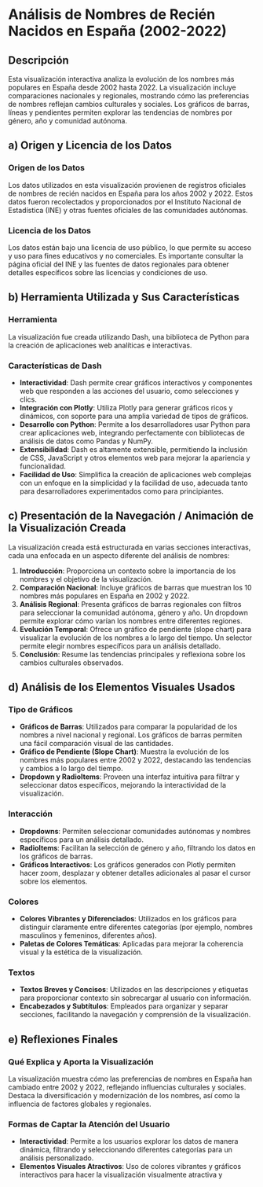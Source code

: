# Análisis de Nombres de Recién Nacidos en España (2002-2022)

## Descripción
Esta visualización interactiva analiza la evolución de los nombres más populares en España desde 2002 hasta 2022. La visualización incluye comparaciones nacionales y regionales, mostrando cómo las preferencias de nombres reflejan cambios culturales y sociales. Los gráficos de barras, líneas y pendientes permiten explorar las tendencias de nombres por género, año y comunidad autónoma.

## a) Origen y Licencia de los Datos
### Origen de los Datos
Los datos utilizados en esta visualización provienen de registros oficiales de nombres de recién nacidos en España para los años 2002 y 2022. Estos datos fueron recolectados y proporcionados por el Instituto Nacional de Estadística (INE) y otras fuentes oficiales de las comunidades autónomas.

### Licencia de los Datos
Los datos están bajo una licencia de uso público, lo que permite su acceso y uso para fines educativos y no comerciales. Es importante consultar la página oficial del INE y las fuentes de datos regionales para obtener detalles específicos sobre las licencias y condiciones de uso.

## b) Herramienta Utilizada y Sus Características
### Herramienta
La visualización fue creada utilizando Dash, una biblioteca de Python para la creación de aplicaciones web analíticas e interactivas.

### Características de Dash
- **Interactividad**: Dash permite crear gráficos interactivos y componentes web que responden a las acciones del usuario, como selecciones y clics.
- **Integración con Plotly**: Utiliza Plotly para generar gráficos ricos y dinámicos, con soporte para una amplia variedad de tipos de gráficos.
- **Desarrollo con Python**: Permite a los desarrolladores usar Python para crear aplicaciones web, integrando perfectamente con bibliotecas de análisis de datos como Pandas y NumPy.
- **Extensibilidad**: Dash es altamente extensible, permitiendo la inclusión de CSS, JavaScript y otros elementos web para mejorar la apariencia y funcionalidad.
- **Facilidad de Uso**: Simplifica la creación de aplicaciones web complejas con un enfoque en la simplicidad y la facilidad de uso, adecuada tanto para desarrolladores experimentados como para principiantes.

## c) Presentación de la Navegación / Animación de la Visualización Creada
La visualización creada está estructurada en varias secciones interactivas, cada una enfocada en un aspecto diferente del análisis de nombres:

1. **Introducción**: Proporciona un contexto sobre la importancia de los nombres y el objetivo de la visualización.
2. **Comparación Nacional**: Incluye gráficos de barras que muestran los 10 nombres más populares en España en 2002 y 2022.
3. **Análisis Regional**: Presenta gráficos de barras regionales con filtros para seleccionar la comunidad autónoma, género y año. Un dropdown permite explorar cómo varían los nombres entre diferentes regiones.
4. **Evolución Temporal**: Ofrece un gráfico de pendiente (slope chart) para visualizar la evolución de los nombres a lo largo del tiempo. Un selector permite elegir nombres específicos para un análisis detallado.
5. **Conclusión**: Resume las tendencias principales y reflexiona sobre los cambios culturales observados.

## d) Análisis de los Elementos Visuales Usados
### Tipo de Gráficos
- **Gráficos de Barras**: Utilizados para comparar la popularidad de los nombres a nivel nacional y regional. Los gráficos de barras permiten una fácil comparación visual de las cantidades.
- **Gráfico de Pendiente (Slope Chart)**: Muestra la evolución de los nombres más populares entre 2002 y 2022, destacando las tendencias y cambios a lo largo del tiempo.
- **Dropdown y RadioItems**: Proveen una interfaz intuitiva para filtrar y seleccionar datos específicos, mejorando la interactividad de la visualización.

### Interacción
- **Dropdowns**: Permiten seleccionar comunidades autónomas y nombres específicos para un análisis detallado.
- **RadioItems**: Facilitan la selección de género y año, filtrando los datos en los gráficos de barras.
- **Gráficos Interactivos**: Los gráficos generados con Plotly permiten hacer zoom, desplazar y obtener detalles adicionales al pasar el cursor sobre los elementos.

### Colores
- **Colores Vibrantes y Diferenciados**: Utilizados en los gráficos para distinguir claramente entre diferentes categorías (por ejemplo, nombres masculinos y femeninos, diferentes años).
- **Paletas de Colores Temáticas**: Aplicadas para mejorar la coherencia visual y la estética de la visualización.

### Textos
- **Textos Breves y Concisos**: Utilizados en las descripciones y etiquetas para proporcionar contexto sin sobrecargar al usuario con información.
- **Encabezados y Subtítulos**: Empleados para organizar y separar secciones, facilitando la navegación y comprensión de la visualización.

## e) Reflexiones Finales
### Qué Explica y Aporta la Visualización
La visualización muestra cómo las preferencias de nombres en España han cambiado entre 2002 y 2022, reflejando influencias culturales y sociales. Destaca la diversificación y modernización de los nombres, así como la influencia de factores globales y regionales.

### Formas de Captar la Atención del Usuario
- **Interactividad**: Permite a los usuarios explorar los datos de manera dinámica, filtrando y seleccionando diferentes categorías para un análisis personalizado.
- **Elementos Visuales Atractivos**: Uso de colores vibrantes y gráficos interactivos para hacer la visualización visualmente atractiva y

